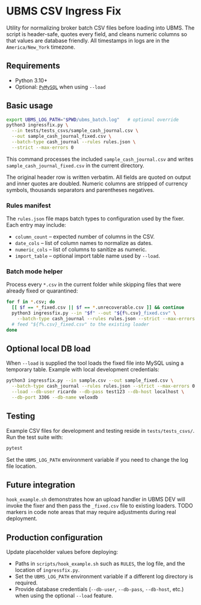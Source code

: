 # UBMS CSV Ingress Fix

Utility for normalizing broker batch CSV files before loading into UBMS. The
script is header-safe, quotes every field, and cleans numeric columns so that
values are database friendly.  All timestamps in logs are in the
`America/New_York` timezone.

## Requirements
* Python 3.10+
* Optional: [`PyMySQL`](https://pymysql.readthedocs.io/) when using `--load`

## Basic usage
```bash
export UBMS_LOG_PATH="$PWD/ubms_batch.log"   # optional override
python3 ingressfix.py \
  --in tests/tests_csvs/sample_cash_journal.csv \
  --out sample_cash_journal_fixed.csv \
  --batch-type cash_journal --rules rules.json \
  --strict --max-errors 0
```

This command processes the included `sample_cash_journal.csv` and writes
`sample_cash_journal_fixed.csv` in the current directory.

The original header row is written verbatim.  All fields are quoted on output
and inner quotes are doubled.  Numeric columns are stripped of currency symbols,
thousands separators and parentheses negatives.

### Rules manifest

The `rules.json` file maps batch types to configuration used by the fixer. Each entry may include:

* `column_count` – expected number of columns in the CSV.
* `date_cols` – list of column names to normalize as dates.
* `numeric_cols` – list of columns to sanitize as numeric.
* `import_table` – optional import table name used by `--load`.

### Batch mode helper
Process every `*.csv` in the current folder while skipping files that were
already fixed or quarantined:

```bash
for f in *.csv; do
  [[ $f == *_fixed.csv || $f == *.unrecoverable.csv ]] && continue
  python3 ingressfix.py --in "$f" --out "${f%.csv}_fixed.csv" \
    --batch-type cash_journal --rules rules.json --strict --max-errors 0
  # feed "${f%.csv}_fixed.csv" to the existing loader
done
```

## Optional local DB load
When `--load` is supplied the tool loads the fixed file into MySQL using a
temporary table.  Example with local development credentials:

```bash
python3 ingressfix.py --in sample.csv --out sample_fixed.csv \
  --batch-type cash_journal --rules rules.json --strict --max-errors 0 \
  --load --db-user ricardo --db-pass test123 --db-host localhost \
  --db-port 3306 --db-name veloxdb
```

## Testing

Example CSV files for development and testing reside in `tests/tests_csvs/`.
Run the test suite with:

```bash
pytest
```

Set the `UBMS_LOG_PATH` environment variable if you need to change the log file
location.

## Future integration
`hook_example.sh` demonstrates how an upload handler in UBMS DEV will invoke the
fixer and then pass the `_fixed.csv` file to existing loaders.  TODO markers in
code note areas that may require adjustments during real deployment.

## Production configuration
Update placeholder values before deploying:

* Paths in `scripts/hook_example.sh` such as `RULES`, the log file, and the
  location of `ingressfix.py`.
* Set the `UBMS_LOG_PATH` environment variable if a different log directory is
  required.
* Provide database credentials (`--db-user`, `--db-pass`, `--db-host`, etc.)
  when using the optional `--load` feature.
